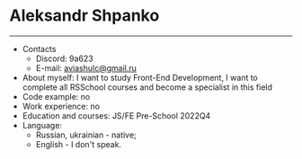 # Aleksandr Shpanko
*********
* Contacts
    + Discord: 9a623
    + E-mail: aviashulc@gmail.ru
* About myself:
I want to study Front-End Development, I want to complete all RSSchool courses and become a specialist in this field
* Code example: no
* Work experience: no
* Education and courses: JS/FE Pre-School 2022Q4
* Language: 
    + Russian, ukrainian - native;
    + English - I don't speak.
